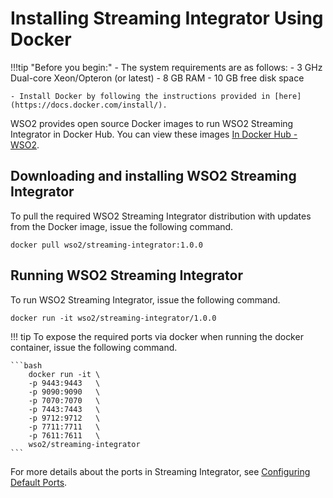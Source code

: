 # Installing Streaming Integrator Using Docker

!!!tip "Before you begin:"
    - The system requirements are as follows:
        -   3 GHz Dual-core Xeon/Opteron (or latest)
        -   8 GB RAM
        -   10 GB free disk space

    - Install Docker by following the instructions provided in [here](https://docs.docker.com/install/).


WSO2 provides open source Docker images to run WSO2 Streaming Integrator in
Docker Hub. You can view these images [In Docker Hub - WSO2](https://hub.docker.com/u/wso2/).

## Downloading and installing WSO2 Streaming Integrator

To pull the required WSO2 Streaming Integrator distribution with updates from the Docker image, issue the following command.

```
docker pull wso2/streaming-integrator:1.0.0
```

## Running WSO2 Streaming Integrator

To run WSO2 Streaming Integrator, issue the following command.

```
docker run -it wso2/streaming-integrator/1.0.0
```

!!! tip
    To expose the required ports via docker when running the docker container, issue the following command.
    
    ```bash
        docker run -it \
        -p 9443:9443   \
        -p 9090:9090   \
        -p 7070:7070   \
        -p 7443:7443   \
        -p 9712:9712   \
        -p 7711:7711   \
        -p 7611:7611   \
        wso2/streaming-integrator
    ```

   For more details about the ports in Streaming Integrator, see [Configuring Default Ports]({{base_path}}/install-and-setup/setup/si-setup/configuring-default-ports).